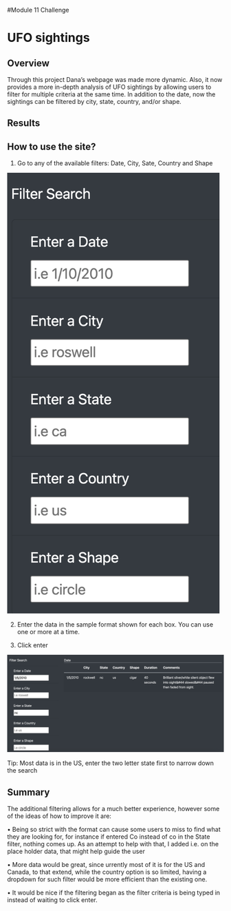 #Module 11 Challenge

# UFO sightings

## Overview

Through this project Dana’s webpage was made more dynamic. Also, it now provides a more in-depth analysis of UFO sightings by allowing users to filter for multiple criteria at the same time. In addition to the date, now the sightings can be filtered by city, state, country, and/or shape.

## Results

## How to use the site?
1.	Go to any of the available filters: Date, City, Sate, Country and Shape

![Filters]( https://github.com/TheLittlePrincess/M11_UFO/blob/main/images/Filters.png)


2.	Enter the data in the sample format shown for each box. You can use one or more at a time.

3.	Click enter 

![Sample filtered by Date AND State]( https://github.com/TheLittlePrincess/M11_UFO/blob/main/images/date%20and%20state%20sample.png)


Tip: Most data is in the US, enter the two letter state first to narrow down the search

## Summary 

The additional filtering allows for a much better experience, however some of the ideas of how to improve it are: 

•	Being so strict with the format can cause some users to miss to find what they are looking for, for instance if entered Co instead of co in the State filter, nothing comes up. As an attempt to help with that, I added i.e. on the place holder data, that might help guide the user

•	More data would be great, since urrently most of it is for the US and Canada, to that extend, while the country option is so limited, having a dropdown for such filter would be more efficient than the existing one.

•	It would be nice if the filtering began as the filter criteria is being typed in instead of waiting to click enter.

